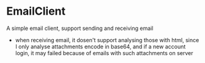 # EmailClient
A simple email client, support sending and receiving email 
* when receiving email, it dosen't support analysing those with html, since I only analyse attachments encode in base64, and if a new account login, it may failed because of emails with such attachments on server

